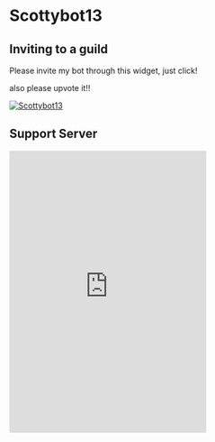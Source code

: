 # Scottybot13


## Inviting to a guild


Please invite my bot through this widget, just click! 

also please upvote it!!

<a href="https://discordbots.org/bot/518957742036221978" >
  <img src="https://discordbots.org/api/widget/518957742036221978.svg" alt="Scottybot13" />
</a>

## Support Server

<iframe src="https://discordapp.com/widget?id=533779781326471179&theme=dark" width="350" height="500" allowtransparency="true" frameborder="0">
</iframe>

